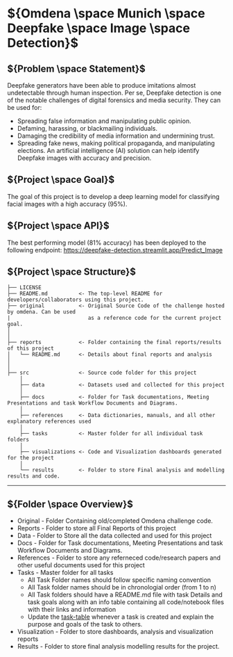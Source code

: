 # ${Omdena \space Munich \space Deepfake \space Image \space Detection}$


## ${Problem \space Statement}$
Deepfake generators have been able to produce imitations almost undetectable through human inspection. Per se, Deepfake detection is one of the notable challenges of digital forensics and media security. They can be used for:

* Spreading false information and manipulating public opinion.
* Defaming, harassing, or blackmailing individuals.
* Damaging the credibility of media information and undermining trust.
* Spreading fake news, making political propaganda, and manipulating elections. An artificial intelligence (AI) solution can help identify Deepfake images with accuracy and precision.


## ${Project \space Goal}$
The goal of this project is to develop a deep learning model for classifying facial images with a high accuracy (95%).

## ${Project \space API}$
The best performing model (81% accuracy) has been deployed to the following endpoint: 
https://deepfake-detection.streamlit.app/Predict_Image

## ${Project \space Structure}$

    ├── LICENSE
    ├── README.md          <- The top-level README for developers/collaborators using this project.
    ├── original           <- Original Source Code of the challenge hosted by omdena. Can be used
    |                         as a reference code for the current project goal.
    │ 
    │
    ├── reports            <- Folder containing the final reports/results of this project
    │   └── README.md      <- Details about final reports and analysis
    │ 
    │   
    ├── src                <- Source code folder for this project
        │
        ├── data           <- Datasets used and collected for this project
        │   
        ├── docs           <- Folder for Task documentations, Meeting Presentations and task Workflow Documents and Diagrams.
        │
        ├── references     <- Data dictionaries, manuals, and all other explanatory references used 
        │
        ├── tasks          <- Master folder for all individual task folders
        │
        ├── visualizations <- Code and Visualization dashboards generated for the project
        │
        └── results        <- Folder to store Final analysis and modelling results and code.
--------

## ${Folder \space Overview}$

- Original          - Folder Containing old/completed Omdena challenge code.
- Reports           - Folder to store all Final Reports of this project
- Data              - Folder to Store all the data collected and used for this project 
- Docs              - Folder for Task documentations, Meeting Presentations and task Workflow Documents and Diagrams.
- References        - Folder to store any referneced code/research papers and other useful documents used for this project
- Tasks             - Master folder for all tasks
  - All Task Folder names should follow specific naming convention
  - All Task folder names should be in chronologial order (from 1 to n)
  - All Task folders should have a README.md file with task Details and task goals along with an info table containing all code/notebook files with their links and information
  - Update the [task-table](./src/tasks/README.md#task-table) whenever a task is created and explain the purpose and goals of the task to others.
- Visualization     - Folder to store dashboards, analysis and visualization reports
- Results           - Folder to store final analysis modelling results for the project.


